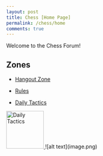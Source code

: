 ```yaml
---
layout: post
title: Chess [Home Page]
permalink: /chess/home
comments: true
---
```


Welcome to the Chess Forum!

## Zones
- <a href="{{site.baseurl}}/chess/hangout">Hangout Zone</a>

- <a href="{{site.baseurl}}/chess/rules">Rules</a>

- <a href="{{site.baseurl}}/chess/rules">Daily Tactics</a>

<a href="/chess/rules">
    <img src="path_to_your_image/image.png" alt="Daily Tactics" style="width:100px; height:auto;">
</a>
![alt text](image.png)